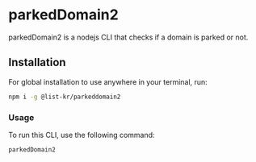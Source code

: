 # parkedDomain2
parkedDomain2 is a nodejs CLI that checks if a domain is parked or not.

## Installation
For global installation to use anywhere in your terminal, run:
```bash
npm i -g @list-kr/parkeddomain2
```

### Usage
To run this CLI, use the following command:
```bash
parkedDomain2
```